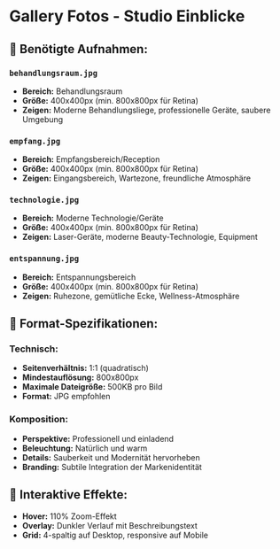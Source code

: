 # Gallery Fotos - Studio Einblicke

## 🏢 Benötigte Aufnahmen:

### `behandlungsraum.jpg`
- **Bereich:** Behandlungsraum
- **Größe:** 400x400px (min. 800x800px für Retina)
- **Zeigen:** Moderne Behandlungsliege, professionelle Geräte, saubere Umgebung

### `empfang.jpg`
- **Bereich:** Empfangsbereich/Reception
- **Größe:** 400x400px (min. 800x800px für Retina)  
- **Zeigen:** Eingangsbereich, Wartezone, freundliche Atmosphäre

### `technologie.jpg`
- **Bereich:** Moderne Technologie/Geräte
- **Größe:** 400x400px (min. 800x800px für Retina)
- **Zeigen:** Laser-Geräte, moderne Beauty-Technologie, Equipment

### `entspannung.jpg`
- **Bereich:** Entspannungsbereich
- **Größe:** 400x400px (min. 800x800px für Retina)
- **Zeigen:** Ruhezone, gemütliche Ecke, Wellness-Atmosphäre

## 📐 Format-Spezifikationen:

### Technisch:
- **Seitenverhältnis:** 1:1 (quadratisch)
- **Mindestauflösung:** 800x800px
- **Maximale Dateigröße:** 500KB pro Bild
- **Format:** JPG empfohlen

### Komposition:
- **Perspektive:** Professionell und einladend
- **Beleuchtung:** Natürlich und warm
- **Details:** Sauberkeit und Modernität hervorheben
- **Branding:** Subtile Integration der Markenidentität

## 🎨 Interaktive Effekte:
- **Hover:** 110% Zoom-Effekt
- **Overlay:** Dunkler Verlauf mit Beschreibungstext
- **Grid:** 4-spaltig auf Desktop, responsive auf Mobile 